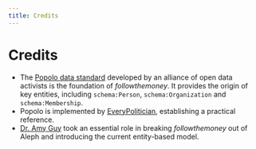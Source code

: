 ```yaml
---
title: Credits
---
```


# Credits

- The [Popolo data standard](https://www.popoloproject.com/) developed by an alliance of open data activists is the foundation of _followthemoney_. It provides the origin of key entities, including `schema:Person`, `schema:Organization` and `schema:Membership`.
- Popolo is implemented by [EveryPolitician](http://everypolitician.org/), establishing a practical reference.
- [Dr. Amy Guy](http://rhiaro.co.uk/) took an essential role in breaking _followthemoney_ out of Aleph and introducing the current entity-based model.
